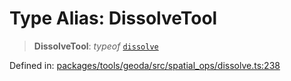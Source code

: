 # Type Alias: DissolveTool

> **DissolveTool**: *typeof* [`dissolve`](../variables/dissolve.md)

Defined in: [packages/tools/geoda/src/spatial\_ops/dissolve.ts:238](https://github.com/GeoDaCenter/openassistant/blob/bc4037be52d89829440fcc4aaa1010be73719d16/packages/tools/geoda/src/spatial_ops/dissolve.ts#L238)
